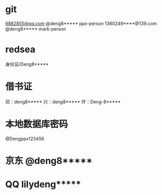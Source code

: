 
# git
6882855@qq.com @deng8***** ppx-person
1360249****@139.com @deng8***** mark-person

# redsea
身份证/Deng8*****

# 借书证
邓：deng8*****
兴：deng8*****
环：Deng-8*****

# 本地数据库密码
@Dengppx123456

# 京东 @deng8*****
# QQ lilydeng*****






